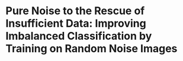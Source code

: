 # Pure Noise to the Rescue of Insufficient Data: Improving Imbalanced Classification by Training on Random Noise Images



